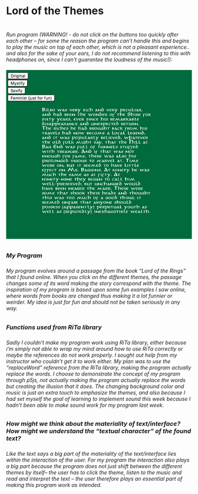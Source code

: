 <h1>Lord of the Themes<h1> 

<h6>Run program (WARNING! - do not click on the buttons too quickly after each other – for some the reason the program can’t handle this and begins to play the music on top of each other, which is not a pleasant experience.. and also for the sake of your ears, I do not recommend listening to this with headphones on, since I can’t guarantee the loudness of the music!):  <https://mettezeuner.github.io/miniex_5-/empty-example/> <h6>

![ScreenShot](https://github.com/MetteZeuner/miniex_5-/blob/gh-pages/SkÃ¦rmbillede%202017-03-12%2016.24.54.png)

<h3>My Program<h3>

<h6>My program evolves around a passage from the book “Lord of the Rings” that I found online. When you click on the different themes, the passage changes some of its word making the story correspond with the theme. The inspiration of my program is based upon some fun examples I saw online, where words from books are changed thus making it a lot funnier or weirder. My idea is just for fun and should not be taken seriously in any way.<h6>

<h3>Functions used from RiTa library<h3>

<h6>Sadly I couldn’t make my program work using RiTa library, either because i’m simply not able to wrap my mind around how to use RiTa correctly or maybe the references do not work properly. I sought out help from my instructor who couldn’t get it to work either. My plan was to use the “replaceWord” reference from the RiTa library, making the program actually replace the words. I choose to demonstrate the concept of my program through p5js, not actually making the program actually replace the words but creating the illusion that it does. The changing background color and music is just an extra touch to emphasize the themes, and also because I had set myself the goal of learning to implement sound this week because I hadn’t been able to make sound work for my program last week.<h6>

<h3>How might we think about the materiality of text/interface? How might we understand the “textual character” of the found text?<h3>

<h6>Like the text says a big part of the materiality of the text/interface lies within the interaction of the user. For my program the interaction also plays a big part because the program does not just shift between the different themes by itself– the user has to click the theme, listen to the music and read and interpret the text – the user therefore plays an essential part of making this program work as intended.<h6>


